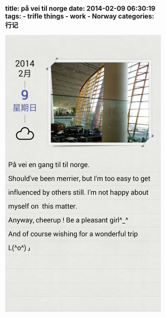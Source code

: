 title: på vei til norge
date: 2014-02-09 06:30:19
tags: 
    - trifle things
    - work
    - Norway
categories: 行记
---

![](/picture/20140209.jpeg)
